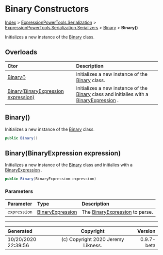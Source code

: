 ﻿# Binary Constructors

[Index](../index.md) > [ExpressionPowerTools.Serialization](ExpressionPowerTools.Serialization.a.md) > [ExpressionPowerTools.Serialization.Serializers](ExpressionPowerTools.Serialization.Serializers.n.md) > [Binary](ExpressionPowerTools.Serialization.Serializers.Binary.cs.md) > **Binary()**

Initializes a new instance of the [Binary](ExpressionPowerTools.Serialization.Serializers.Binary.cs.md) class.

## Overloads

| Ctor | Description |
| :-- | :-- |
| [Binary()](#binary) | Initializes a new instance of the [Binary](ExpressionPowerTools.Serialization.Serializers.Binary.cs.md) class. |
| [Binary(BinaryExpression expression)](#binarybinaryexpression-expression) | Initializes a new instance of the [Binary](ExpressionPowerTools.Serialization.Serializers.Binary.cs.md) class and            initialies with a [BinaryExpression](https://docs.microsoft.com/dotnet/api/system.linq.expressions.binaryexpression) . |

## Binary()

Initializes a new instance of the [Binary](ExpressionPowerTools.Serialization.Serializers.Binary.cs.md) class.

```csharp
public Binary()
```



## Binary(BinaryExpression expression)

Initializes a new instance of the [Binary](ExpressionPowerTools.Serialization.Serializers.Binary.cs.md) class and
            initialies with a [BinaryExpression](https://docs.microsoft.com/dotnet/api/system.linq.expressions.binaryexpression) .

```csharp
public Binary(BinaryExpression expression)
```

### Parameters

| Parameter | Type | Description |
| :-- | :-- | :-- |
| `expression` | [BinaryExpression](https://docs.microsoft.com/dotnet/api/system.linq.expressions.binaryexpression) | The [BinaryExpression](https://docs.microsoft.com/dotnet/api/system.linq.expressions.binaryexpression) to parse. |



---

| Generated | Copyright | Version |
| :-- | :-: | --: |
| 10/20/2020 22:39:56 | (c) Copyright 2020 Jeremy Likness. | 0.9.7-beta |
